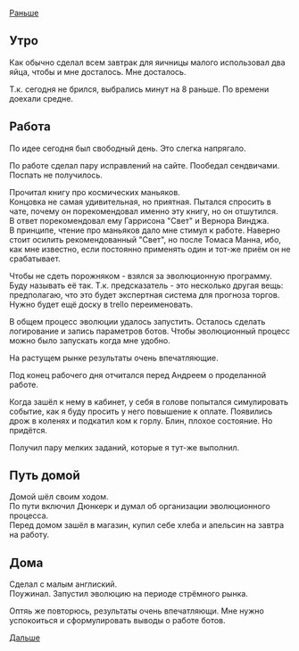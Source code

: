 [Раньше](2019.10.15.md)
## Утро
Как обычно сделал всем завтрак для яичницы малого использовал два яйца, чтобы и мне досталось. Мне досталось.

Т.к. сегодня не брился, выбрались минут на 8 раньше. По времени доехали средне.
## Работа
По идее сегодня был свободный день. Это слегка напрягало.

По работе сделал пару исправлений на сайте. Пообедал сендвичами. Поспать не получилось.

Прочитал книгу про космических маньяков.  
Концовка не самая удивительная, но приятная. Пытался спросить в чате, почему он порекомендовал именно эту книгу, но он отшутился.  
В ответ порекомендовал ему Гаррисона "Свет" и Вернора Винджа.  
В принципе, чтение про маньяков дало мне стимул к работе. Наверно стоит осилить рекомендованный "Свет", но после Томаса Манна, ибо, как мне известно, если постоянно применять один и тот-же приём он не срабатывает.

Чтобы не сдеть порожняком - взялся за эволюционную программу.  
Буду называть её так. Т.к. предсказатель - это несколько другая вещь: предполагаю, что это будет экспертная система для прогноза торгов.  
Нужно будет ещё доску в trello переименовать.

В общем процесс эволюции удалось запустить. Осталось сделать логирование и запись параметров ботов. Чтобы эволюционный процесс можно было запускать когда мне удобно.

На растущем рынке результаты очень впечатляющие.

Под конец рабочего дня отчитался перед Андреем о проделанной работе.

Когда зашёл к нему в кабинет, у себя в голове попытался симулировать событие, как я буду просить у него повышение к оплате. Появились дрож в коленях и подкатил ком к горлу. Блин, плохое состояние. Но придётся.  

Получил пару мелких заданий, которые я тут-же выполнил.
## Путь домой
Домой шёл своим ходом.  
По пути включил Дюнкерк и думал об организации эволюционного процесса.  
Перед домом зашёл в магазин, купил себе хлеба и апельсин на завтра на работу.
## Дома
Сделал с малым англиский.  
Поужинал.
Запустил эволюцию на периоде стрёмного рынка.

Оптяь же повторюсь, результаты очень впечатляющи. Мне нужно успокоиться и сформулировать выводы о работе ботов.

[Дальше](2019.10.17.md)